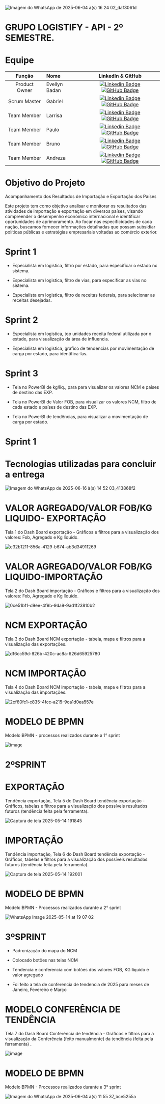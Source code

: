 


![Imagem do WhatsApp de 2025-06-04 à(s) 16 24 02_daf3061d](https://github.com/user-attachments/assets/e6456579-8647-47c2-97bf-148c61815ad2)  



# GRUPO LOGISTIFY - API - 2º SEMESTRE.

# Equipe
|    Função     | Nome                                  |                                                                                                                                                      LinkedIn & GitHub                                                                                                                                                      |
| :-----------: | :------------------------------------ | :-------------------------------------------------------------------------------------------------------------------------------------------------------------------------------------------------------------------------------------------------------------------------------------------------------------------------: |
| Product Owner |   Evellyn Badan       |     [![Linkedin Badge](https://img.shields.io/badge/Linkedin-blue?style=flat-square&logo=Linkedin&logoColor=white)](https://www.linkedin.com/in/evellyn-badan-383a88285?utm_source=share&utm_campaign=share_via&utm_content=profile&utm_medium=ios_app) [![GitHub Badge](https://img.shields.io/badge/GitHub-111217?style=flat-square&logo=github&logoColor=white)](https://github.com/BadanBADAN)              |
| Scrum Master  | Gabriel |      [![Linkedin Badge](https://img.shields.io/badge/Linkedin-blue?style=flat-square&logo=Linkedin&logoColor=white)]([https://www.linkedin.com/in/mariagabrielareis/](https://www.linkedin.com/in/gabriel-alves-3b5aba1ba?utm_source=share&utm_campaign=share_via&utm_content=profile&utm_medium=android_app)) [![GitHub Badge](https://img.shields.io/badge/GitHub-111217?style=flat-square&logo=github&logoColor=white)](https://github.com/gabrieltn16)     |
| Team Member   | Larrisa              |         [![Linkedin Badge](https://img.shields.io/badge/Linkedin-blue?style=flat-square&logo=Linkedin&logoColor=white)](https://www.linkedin.com/in/larissa-alves-422a10213?utm_source=share&utm_campaign=share_via&utm_content=profile&utm_medium=android_app) [![GitHub Badge](https://img.shields.io/badge/GitHub-111217?style=flat-square&logo=github&logoColor=white)](https://github.com/Larih13)        |
|  Team Member  | Paulo                 |         [![Linkedin Badge](https://img.shields.io/badge/Linkedin-blue?style=flat-square&logo=Linkedin&logoColor=white)](https://www.linkedin.com/in/paulo-henrique-b21680306?utm_source=share&utm_campaign=share_via&utm_content=profile&utm_medium=ios_app) [![GitHub Badge](https://img.shields.io/badge/GitHub-111217?style=flat-square&logo=github&logoColor=white)](https://github.com/Paulo0805)        |
|  Team Member  | Bruno                 |   [![Linkedin Badge](https://img.shields.io/badge/Linkedin-blue?style=flat-square&logo=Linkedin&logoColor=white)](https://www.linkedin.com/in/bruno-della-corte-4a792233a/)[![GitHub Badge](https://img.shields.io/badge/GitHub-111217?style=flat-square&logo=github&logoColor=white)](https://github.com/Bruno2811)   |
|  Team Member  | Andreza                 |   [![Linkedin Badge](https://img.shields.io/badge/Linkedin-blue?style=flat-square&logo=Linkedin&logoColor=white)](https://www.linkedin.com/in/andreza-maria-4a6625277?utm_source=share&utm_campaign=share_via&utm_content=profile&utm_medium=android_app) [![GitHub Badge](https://img.shields.io/badge/GitHub-111217?style=flat-square&logo=github&logoColor=white)](https://github.com/ANDREZA154)   |

# Objetivo do Projeto

 Acompanhamento dos Resultados de Importação e Exportação dos Países

Este projeto tem como objetivo analisar e monitorar os resultados das atividades de importação e exportação em diversos países, visando compreender o desempenho econômico internacional e identificar oportunidades de aprimoramento. Ao focar nas especificidades de cada nação, buscamos fornecer informações detalhadas que possam subsidiar políticas públicas e estratégias empresariais voltadas ao comércio exterior.

# Sprint 1
* Especialista em logistica, filtro por estado, para especificar o estado no sistema.

* Especialista em logistica, filtro de vias, para especificar as vias no sistema.

* Especialista em logistica, filtro de receitas federais, para selecionar as receitas desejadas.


# Sprint 2
* Especialista em logistica,  top unidades receita federal utilizada por x estado, para visualização da área de influencia.

* Especialista em logistica,  grafico de tendencias por movimentação de carga por estado, para identifica-las.

      
# Sprint 3
* Tela no PowerBI de kg/liq., para para visualizar os valores NCM e países de destino das EXP.

* Tela no PowerBI de Valor FOB, para visualizar os valores NCM, filtro de cada estado e países de destino das EXP.

* Tela no PowerBI de tendências, para visualizar a movimentação de carga por estado.

# Sprint 1


# Tecnologias utilizadas para concluir a entrega
![Imagem do WhatsApp de 2025-06-16 à(s) 14 52 03_413868f2](https://github.com/user-attachments/assets/ac73ecb5-3ad8-45fc-bc6d-030ef85f2315)






# VALOR AGREGADO/VALOR FOB/KG LIQUIDO- EXPORTAÇÃO
Tela 1 do Dash Board exportação -  Gráficos e filtros para a visualização dos valores: Fob, Agregado e Kg líquido.

   
![e32b1211-856a-4129-b674-ab3d34911269](https://github.com/user-attachments/assets/dc295d22-a6d0-4e67-b459-6c0d694bfd2f)

# VALOR AGREGADO/VALOR FOB/KG LIQUIDO-IMPORTAÇÃO

Tela 2 do Dash Board importação -  Gráficos e filtros para a visualização dos valores: Fob, Agregado e Kg líquido.

![0ce51bf1-d9ee-4f9b-9da9-9ad1f23810b2](https://github.com/user-attachments/assets/3d430405-308a-45e6-9f67-09147d02da44)




# NCM EXPORTAÇÃO

 Tela 3 do Dash Board NCM exportação - tabela, mapa e filtros para a visualização das exportações.

![df6cc59d-826b-420c-ac8a-626d65925780](https://github.com/user-attachments/assets/e839090d-7254-4c67-b1ef-dd02782bcf48)




# NCM IMPORTAÇÃO

Tela 4 do Dash Board NCM importação - tabela, mapa e filtros para a visualização das importações.

![2cf60fc1-c835-4fcc-a215-9ca1d0ea557e](https://github.com/user-attachments/assets/eaea77e9-e82a-44be-b8df-fb55a25fb815)





# MODELO DE BPMN

 Modelo BPMN - processos realizados durante a 1° sprint

![image](https://github.com/user-attachments/assets/01ac6fd3-9ae1-49a3-a9c6-a3f65c1b66b0)



# 2ºSPRINT

# EXPORTAÇÃO

Tendência exportação, 
 Tela 5 do Dash Board tendência exportação - Gráficos, tabelas e filtros para a visualização dos possíveis resultados futuros (tendência feita pela ferramenta).

![Captura de tela 2025-05-14 191845](https://github.com/user-attachments/assets/a3a510c6-2758-456e-8a9b-75f1da7cac87)




# IMPORTAÇÃO

Tendência importação, 
 Tela 6 do Dash Board tendência exportação - Gráficos, tabelas e filtros para a visualização dos possíveis resultados futuros (tendência feita pela ferramenta).

![Captura de tela 2025-05-14 192001](https://github.com/user-attachments/assets/db516a17-864a-444a-b456-c82c06cadf96)




# MODELO DE BPMN

Modelo BPMN - Processos realizados durante a 2° sprint

![WhatsApp Image 2025-05-14 at 19 07 02](https://github.com/user-attachments/assets/5b5165cc-cfd6-4c6a-8b76-b764805cab5e)







# 3ºSPRINT


 * Padronização do mapa do NCM

 * Colocado botões nas telas NCM

 * Tendencia e conferencia com botões dos valores FOB, KG líquido e valor agregado

 * Foi feito a tela de conferencia de tendencia de 2025 para meses de Janeiro, Fevereiro e Março


# MODELO CONFERÊNCIA DE TENDÊNCIA 

Tela 7 do Dash Board Conferência de tendência - Gráficos e filtros para a visualização da Conferência (feito manualmente) da tendência (feita pela ferramenta) .

![image](https://github.com/user-attachments/assets/eb5bd6e3-e51a-46d0-8557-c8752161dece)




# MODELO DE BPMN

Modelo BPMN - Processos realizados durante a 3° sprint

![Imagem do WhatsApp de 2025-06-04 à(s) 11 55 37_bce5255a](https://github.com/user-attachments/assets/afb8142e-4198-49f7-a009-08510089b158)









